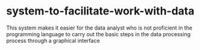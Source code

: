 # system-to-facilitate-work-with-data
This system makes it easier for the data analyst who is not proficient in the programming language to carry out the basic steps in the data processing process through a graphical interface 
